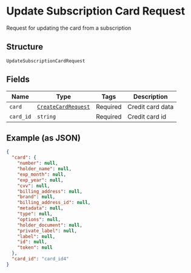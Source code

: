 
# Update Subscription Card Request

Request for updating the card from a subscription

## Structure

`UpdateSubscriptionCardRequest`

## Fields

| Name | Type | Tags | Description |
|  --- | --- | --- | --- |
| `card` | [`CreateCardRequest`](../../doc/models/create-card-request.md) | Required | Credit card data |
| `card_id` | `string` | Required | Credit card id |

## Example (as JSON)

```json
{
  "card": {
    "number": null,
    "holder_name": null,
    "exp_month": null,
    "exp_year": null,
    "cvv": null,
    "billing_address": null,
    "brand": null,
    "billing_address_id": null,
    "metadata": null,
    "type": null,
    "options": null,
    "holder_document": null,
    "private_label": null,
    "label": null,
    "id": null,
    "token": null
  },
  "card_id": "card_id4"
}
```

